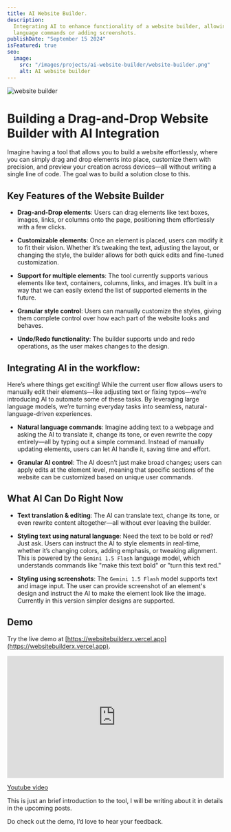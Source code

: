 ```yaml
---
title: AI Website Builder.
description:
  Integrating AI to enhance functionality of a website builder, allowing users to update copy, style etc using natural
  language commands or adding screenshots.
publishDate: "September 15 2024"
isFeatured: true
seo:
  image:
    src: "/images/projects/ai-website-builder/website-builder.png"
    alt: AI website builder
---
```


<img src="/images/projects/ai-website-builder/website-builder-empty.png" alt="website builder" />

# Building a Drag-and-Drop Website Builder with AI Integration

Imagine having a tool that allows you to build a website effortlessly, where you can simply drag and drop elements into place,
customize them with precision, and preview your creation across devices—all without writing a single line of code. The goal
was to build a solution close to this.

## Key Features of the Website Builder

- **Drag-and-Drop elements**:
  Users can drag elements like text boxes, images, links, or columns onto the page, positioning them effortlessly with a few clicks.
- **Customizable elements**:
  Once an element is placed, users can modify it to fit their vision. Whether it’s tweaking the text, adjusting the layout,
  or changing the style, the builder allows for both quick edits and fine-tuned customization.

- **Support for multiple elements**: The tool currently supports various elements like text, containers, columns, links, and images.
  It’s built in a way that we can easily extend the list of supported elements in the future.

- **Granular style control**:
  Users can manually customize the styles, giving them complete control over how each part of the website looks and behaves.

- **Undo/Redo functionality**:
  The builder supports undo and redo operations, as the user makes changes to the design.

## Integrating AI in the workflow:

Here’s where things get exciting! While the current user flow allows users to manually edit their elements—like adjusting text or
fixing typos—we’re introducing AI to automate some of these tasks. By leveraging large language models, we’re turning everyday tasks
into seamless, natural-language-driven experiences.

- **Natural language commands**:
  Imagine adding text to a webpage and asking the AI to translate it, change its tone, or even rewrite
  the copy entirely—all by typing out a simple command. Instead of manually updating elements, users can let AI handle it, saving time and effort.

- **Granular AI control**:
  The AI doesn’t just make broad changes; users can apply edits at the element level, meaning that specific sections of the website can be
  customized based on unique user commands.

## What AI Can Do Right Now

- **Text translation & editing**:
  The AI can translate text, change its tone, or even rewrite content altogether—all without ever leaving the builder.

- **Styling text using natural language**:
  Need the text to be bold or red? Just ask. Users can instruct the AI to style elements in real-time, whether it’s changing colors,
  adding emphasis, or tweaking alignment. This is powered by the `Gemini 1.5 Flash` language model, which understands commands like "make this text bold" or "turn this text red."

- **Styling using screenshots**:
  The `Gemini 1.5 Flash` model supports text and image input. The user can provide screenshot of an element's design and instruct the AI to
  make the element look like the image. Currently in this version simpler designs are supported.

## Demo

Try the live demo at [https://websitebuilderx.vercel.app](https://websitebuilderx.vercel.app).

<div style="position: relative; padding-bottom: 56.25%; height: 0;">
  <iframe src="https://www.loom.com/embed/faee8e376beb40fba632533cd5bb4c22?sid=b5bef9b3-2b9c-47dc-99de-fd1a99c21a4b" frameborder="0" webkitallowfullscreen mozallowfullscreen allowfullscreen style="position: absolute; top: 0; left: 0; width: 100%; height: 100%;">
  </iframe>
</div>

[Youtube video](https://youtu.be/bBC1yFSy3m4)

This is just an brief introduction to the tool, I will be writing about it in details in the upcoming posts.

Do check out the demo, I’d love to hear your feedback.
